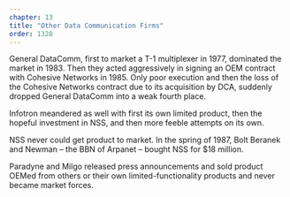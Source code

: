 ```yaml
---
chapter: 13
title: "Other Data Communication Firms"
order: 1328
---
```


General DataComm, first to market a T-1 multiplexer in 1977, dominated the market in 1983. Then they acted aggressively in signing an OEM contract with Cohesive Networks in 1985. Only poor execution and then the loss of the Cohesive Networks contract due to its acquisition by DCA, suddenly dropped General DataComm into a weak fourth place.

Infotron meandered as well with first its own limited product, then the hopeful investment in NSS, and then more feeble attempts on its own.

NSS never could get product to market. In the spring of 1987, Bolt Beranek and Newman – the BBN of Arpanet – bought NSS for $18 million.

Paradyne and Milgo released press announcements and sold product OEMed from others or their own limited-functionality products and never became market forces.
